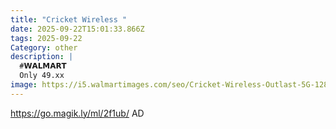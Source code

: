 ```yaml
---
title: "Cricket Wireless "
date: 2025-09-22T15:01:33.866Z
tags: 2025-09-22
Category: other
description: |
  #𝗪𝗔𝗟𝗠𝗔𝗥𝗧 
  Only 49.xx 
image: https://i5.walmartimages.com/seo/Cricket-Wireless-Outlast-5G-128GB-6GB-RAM-8MP-FF-Camera-Midnight-Majesty-Prepaid-Smartphone_45eced4c-ad0d-43da-99a2-2ecd4e4b2adc.9036f362e59b7307b77bcbb02e33305a.jpeg?odnHeight=573&odnWidth=573&odnBg=FFFFFF
---
```

https://go.magik.ly/ml/2f1ub/
AD